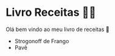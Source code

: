 # Livro Receitas :man_cook:

Olá bem vindo ao meu livro de receitas :wave:

- Strogonoff de Frango
- Pavê
